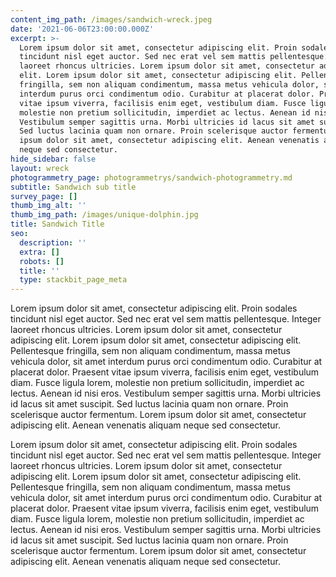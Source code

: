 ```yaml
---
content_img_path: /images/sandwich-wreck.jpeg
date: '2021-06-06T23:00:00.000Z'
excerpt: >-
  Lorem ipsum dolor sit amet, consectetur adipiscing elit. Proin sodales
  tincidunt nisl eget auctor. Sed nec erat vel sem mattis pellentesque. Integer
  laoreet rhoncus ultricies. Lorem ipsum dolor sit amet, consectetur adipiscing
  elit. Lorem ipsum dolor sit amet, consectetur adipiscing elit. Pellentesque
  fringilla, sem non aliquam condimentum, massa metus vehicula dolor, sit amet
  interdum purus orci condimentum odio. Curabitur at placerat dolor. Praesent
  vitae ipsum viverra, facilisis enim eget, vestibulum diam. Fusce ligula lorem,
  molestie non pretium sollicitudin, imperdiet ac lectus. Aenean id nisi eros.
  Vestibulum semper sagittis urna. Morbi ultricies id lacus sit amet suscipit.
  Sed luctus lacinia quam non ornare. Proin scelerisque auctor fermentum. Lorem
  ipsum dolor sit amet, consectetur adipiscing elit. Aenean venenatis aliquam
  neque sed consectetur.
hide_sidebar: false
layout: wreck
photogrammetry_page: photogrammetrys/sandwich-photogrammetry.md
subtitle: Sandwich sub title
survey_page: []
thumb_img_alt: ''
thumb_img_path: /images/unique-dolphin.jpg
title: Sandwich Title
seo:
  description: ''
  extra: []
  robots: []
  title: ''
  type: stackbit_page_meta
---
```

Lorem ipsum dolor sit amet, consectetur adipiscing elit. Proin sodales tincidunt nisl eget auctor. Sed nec erat vel sem mattis pellentesque. Integer laoreet rhoncus ultricies. Lorem ipsum dolor sit amet, consectetur adipiscing elit. Lorem ipsum dolor sit amet, consectetur adipiscing elit. Pellentesque fringilla, sem non aliquam condimentum, massa metus vehicula dolor, sit amet interdum purus orci condimentum odio. Curabitur at placerat dolor. Praesent vitae ipsum viverra, facilisis enim eget, vestibulum diam. Fusce ligula lorem, molestie non pretium sollicitudin, imperdiet ac lectus. Aenean id nisi eros. Vestibulum semper sagittis urna. Morbi ultricies id lacus sit amet suscipit. Sed luctus lacinia quam non ornare. Proin scelerisque auctor fermentum. Lorem ipsum dolor sit amet, consectetur adipiscing elit. Aenean venenatis aliquam neque sed consectetur.

Lorem ipsum dolor sit amet, consectetur adipiscing elit. Proin sodales tincidunt nisl eget auctor. Sed nec erat vel sem mattis pellentesque. Integer laoreet rhoncus ultricies. Lorem ipsum dolor sit amet, consectetur adipiscing elit. Lorem ipsum dolor sit amet, consectetur adipiscing elit. Pellentesque fringilla, sem non aliquam condimentum, massa metus vehicula dolor, sit amet interdum purus orci condimentum odio. Curabitur at placerat dolor. Praesent vitae ipsum viverra, facilisis enim eget, vestibulum diam. Fusce ligula lorem, molestie non pretium sollicitudin, imperdiet ac lectus. Aenean id nisi eros. Vestibulum semper sagittis urna. Morbi ultricies id lacus sit amet suscipit. Sed luctus lacinia quam non ornare. Proin scelerisque auctor fermentum. Lorem ipsum dolor sit amet, consectetur adipiscing elit. Aenean venenatis aliquam neque sed consectetur.